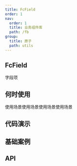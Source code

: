 ```yaml
---
title: FcField
order: 1
nav:
  order: 1
  title: 业务组件库
  path: /fb
group:
  title: 原子
  path: utils
---
```


## FcField

字段项

## 何时使用

使用场景使用场景使用场景使用场景

## 代码演示

## 基础案例
<code src="./demo/base01.tsx"></code>

## API


